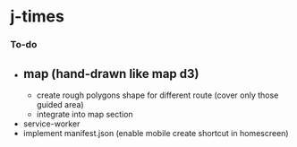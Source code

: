 # j-times

### To-do
- map (hand-drawn like map d3)
  -----
  - create rough polygons shape for different route (cover only those guided area)
  - integrate into map section 
- service-worker
- implement manifest.json (enable mobile create shortcut in homescreen)
